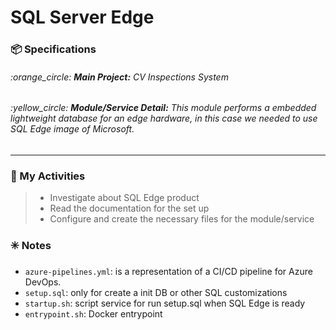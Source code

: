 # SQL Server Edge 

### :package: Specifications
<h6>:orange_circle: <strong>Main Project:</strong> CV Inspections System</h6>
<h6>:yellow_circle: <strong>Module/Service Detail:</strong> This module performs a embedded lightweight database for an edge hardware, in this case we needed to use SQL Edge image of Microsoft.</h6>

***

### :scroll: My Activities
> * Investigate about SQL Edge product
> * Read the documentation for the set up 
> * Configure and create the necessary files for the module/service  

### :eight_spoked_asterisk: Notes
- `azure-pipelines.yml`: is a representation of a CI/CD pipeline for Azure DevOps.
- `setup.sql`: only for create a init DB or other SQL customizations
- `startup.sh`: script service for run setup.sql when SQL Edge is ready
- `entrypoint.sh`: Docker entrypoint


